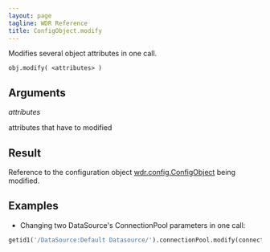 ```yaml
---
layout: page
tagline: WDR Reference
title: ConfigObject.modify
---
```


Modifies several object attributes in one call.

    obj.modify( <attributes> )

## Arguments

_attributes_

attributes that have to modified

## Result

Reference to the configuration object [wdr.config.ConfigObject](wdr.config.ConfigObject.class.html) being modified.

## Examples

* Changing two DataSource's ConnectionPool parameters in one call:

```python
getid1('/DataSource:Default Datasource/').connectionPool.modify(connectionTimeout=10, maxConnections=30)
```
